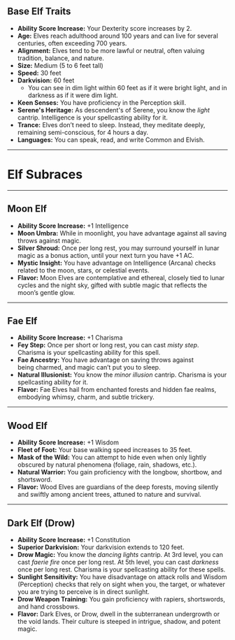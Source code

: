 ## Base Elf Traits

- **Ability Score Increase:** Your Dexterity score increases by 2.
- **Age:** Elves reach adulthood around 100 years and can live for several centuries, often exceeding 700 years.
- **Alignment:** Elves tend to be more lawful or neutral, often valuing tradition, balance, and nature.
- **Size:** Medium (5 to 6 feet tall)
- **Speed:** 30 feet
- **Darkvision:** 60 feet
    - You can see in dim light within 60 feet as if it were bright light, and in darkness as if it were dim light.
- **Keen Senses:** You have proficiency in the Perception skill.
- **Serene's Heritage:** As descendent's of Serene, you know the _light_ cantrip. Intelligence is your spellcasting ability for it.
- **Trance:** Elves don’t need to sleep. Instead, they meditate deeply, remaining semi-conscious, for 4 hours a day.
- **Languages:** You can speak, read, and write Common and Elvish.
---
# Elf Subraces

---

## Moon Elf

- **Ability Score Increase:** +1 Intelligence
- **Moon Umbra:** While in moonlight, you have advantage against all saving throws against magic.
- **Silver Shroud:** Once per long rest, you may surround yourself in lunar magic as a bonus action, until your next turn you have +1 AC.
- **Mystic Insight:** You have advantage on Intelligence (Arcana) checks related to the moon, stars, or celestial events.
- **Flavor:** Moon Elves are contemplative and ethereal, closely tied to lunar cycles and the night sky, gifted with subtle magic that reflects the moon’s gentle glow.
---

## Fae Elf

- **Ability Score Increase:** +1 Charisma
- **Fey Step:** Once per short or long rest, you can cast _misty step_. Charisma is your spellcasting ability for this spell.
- **Fae Ancestry:** You have advantage on saving throws against being charmed, and magic can’t put you to sleep.
- **Natural Illusionist:** You know the _minor illusion_ cantrip. Charisma is your spellcasting ability for it.
- **Flavor:** Fae Elves hail from enchanted forests and hidden fae realms, embodying whimsy, charm, and subtle trickery.
---

## Wood Elf

- **Ability Score Increase:** +1 Wisdom
- **Fleet of Foot:** Your base walking speed increases to 35 feet.
- **Mask of the Wild:** You can attempt to hide even when only lightly obscured by natural phenomena (foliage, rain, shadows, etc.).
- **Natural Warrior:** You gain proficiency with the longbow, shortbow, and shortsword.
- **Flavor:** Wood Elves are guardians of the deep forests, moving silently and swiftly among ancient trees, attuned to nature and survival.

---

## Dark Elf (Drow)

- **Ability Score Increase:** +1 Constitution
- **Superior Darkvision:** Your darkvision extends to 120 feet.
- **Drow Magic:** You know the _dancing lights_ cantrip. At 3rd level, you can cast _faerie fire_ once per long rest. At 5th level, you can cast _darkness_ once per long rest. Charisma is your spellcasting ability for these spells.
- **Sunlight Sensitivity:** You have disadvantage on attack rolls and Wisdom (Perception) checks that rely on sight when you, the target, or whatever you are trying to perceive is in direct sunlight.
- **Drow Weapon Training:** You gain proficiency with rapiers, shortswords, and hand crossbows.
- **Flavor:** Dark Elves, or Drow, dwell in the subterranean undergrowth or the void lands. Their culture is steeped in intrigue, shadow, and potent magic.